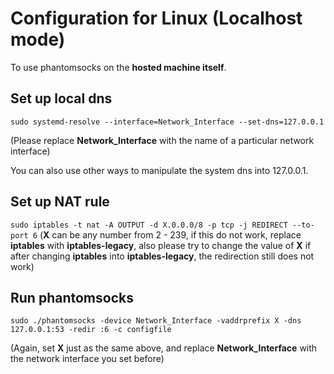 # Configuration for Linux (Localhost mode)
To use phantomsocks on the **hosted machine itself**.
## Set up local dns

`sudo systemd-resolve --interface=Network_Interface --set-dns=127.0.0.1` 

(Please replace **Network_Interface** with the name of a particular network interface)

You can also use other ways to manipulate the system dns into 127.0.0.1.

## Set up NAT rule

`sudo iptables -t nat -A OUTPUT -d X.0.0.0/8 -p tcp -j REDIRECT --to-port 6` (**X** can be any number from 2 - 239, if this do not work, replace **iptables** with **iptables-legacy**, also please try to change the value of **X** if after changing **iptables** into **iptables-legacy**, the redirection still does not work)

## Run phantomsocks

`sudo ./phantomsocks -device Network_Interface -vaddrprefix X -dns 127.0.0.1:53 -redir :6 -c configfile `

(Again, set **X** just as the same above, and replace **Network_Interface** with the network interface you set before)
